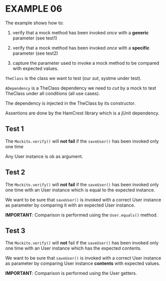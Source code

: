# EXAMPLE 06

The example shows how to:

1. verify that a mock method has been invoked *once* with a **generic** parameter (see test1)

2. verify that a mock method has been invoked *once* with a **specific** parameter (see test2)

3. capture the parameter used to invoke a mock method to be compared with expected values.

`TheClass` is the class we want to test (our *sut*, systme under test).

`ADependency` is a TheClass dependency we need to *cut* by a mock to test TheClass under
all conditions (all use cases).

The dependency is injected in the TheClass by its constructor.

Assertions are done by the HamCrest library which is a jUnit dependency.

## Test 1

The `Mockito.verify()` will **not fail** if the `saveUser()`  has been invoked only one time

Any User instance is ok as argument.

## Test 2

The `Mockito.verify()` will **not fail** if the `saveUser()`  has been invoked only one time
with an User instance which is equal to the expected instance.

We want to be sure that `saveUser()` is invoked with a correct User instance as parameter 
by comparing it with an expected User instance.

**IMPORTANT**: Comparison is performed using the `User.equals()` method.


## Test 3

The `Mockito.verify()` will **not** fail if the `saveUser()`  has been invoked only one time
with an User instance which has the expected contents.

We want to be sure that `saveUser()` is invoked with a correct User instance as parameter
by comparing User instance **contents** with expected values.

**IMPORTANT**: Comparison is performed using the User getters.

